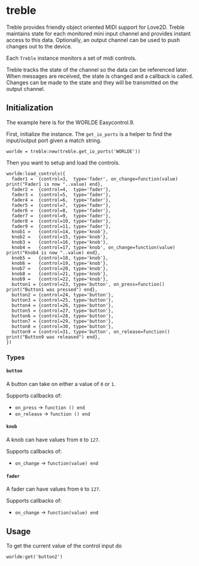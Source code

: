 # treble

Treble provides friendly object oriented MIDI support for Love2D. Treble maintains
state for each monitored mini input channel and provides instant access to this
data. Optionally, an output channel can be used to push changes out to the device.

Each `Treble` instance monitors a set of midi controls.

Treble tracks the state of the channel so the data can be referenced later. When
messages are received, the state is changed and a callback is called. Changes can
be made to the state and they will be transmitted on the output channel.

## Initialization
The example here is for the WORLDE Easycontrol.9.

First, initialize the instance. The `get_io_ports` is a helper to find the input/output port given a match string.

```
worlde = treble:new(treble.get_io_ports('WORLDE')) 
```
Then you want to setup and load the controls.

```
worlde:load_controls({
  fader1 =  {control=3,  type='fader', on_change=function(value) print("Fader1 is now "..value) end},
  fader2 =  {control=4,  type='fader'},
  fader3 =  {control=5,  type='fader'},
  fader4 =  {control=6,  type='fader'},
  fader5 =  {control=7,  type='fader'},
  fader6 =  {control=8,  type='fader'},
  fader7 =  {control=9,  type='fader'},
  fader8 =  {control=10, type='fader'},
  fader9 =  {control=11, type='fader'},
  knob1 =   {control=14, type='knob'},
  knob2 =   {control=15, type='knob'},
  knob3 =   {control=16, type='knob'},
  knob4 =   {control=17, type='knob', on_change=function(value) print("Knob4 is now "..value) end},
  knob5 =   {control=18, type='knob'},
  knob6 =   {control=19, type='knob'},
  knob7 =   {control=20, type='knob'},
  knob8 =   {control=21, type='knob'},
  knob9 =   {control=22, type='knob'},
  button1 = {control=23, type='button', on_press=function() print("Button1 was pressed") end},
  button2 = {control=24, type='button'},
  button3 = {control=25, type='button'},
  button4 = {control=26, type='button'},
  button5 = {control=27, type='button'},
  button6 = {control=28, type='button'},
  button7 = {control=29, type='button'},
  button8 = {control=30, type='button'},
  button9 = {control=31, type='button', on_release=function() print("Button9 was released") end},
})
```

### Types

#### `button`
A button can take on either a value of `0` or `1`. 

Supports callbacks of:
* `on_press` -> `function () end`
* `on_release` -> `function () end`

#### `knob`
A knob can have values from `0` to `127`.

Supports callbacks of:
* `on_change` -> `function(value) end`

#### `fader`
A fader can have values from `0` to `127`.

Supports callbacks of:
* `on_change` -> `function(value) end`

## Usage
To get the current value of the control input do
```
worlde:get('button2')
```

